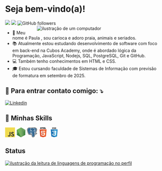 #  Seja bem-vindo(a)! 
![](https://komarev.com/ghpvc/?username=paulagmborgesp&color=000000)
![](https://estruyf-github.azurewebsites.net/api/VisitorHit?user=paulagmborges&countColorcountColor&countColor=%232979ff) ![GitHub followers](https://img.shields.io/github/followers/paulagmborges?label=Follow&style=social)
<img src="https://raw.githubusercontent.com/MicaelliMedeiros/micaellimedeiros/master/image/computer-illustration.png" alt="ilustração de um computador" min-width="400px" max-width="400px" width="400px" align="right">

- 🌺 Meu nome é Paula , sou carioca e adoro praia, animais e seriados. <br>
- 📚 Atualmente estou estudando desenvolvimento de software com foco em back-end na Cubos Academy, onde é abordado lógica da Programação, JavaScript, Nodejs, SQL, PostgreSQL, Git e GitHub.
- 💻 Também tenho conhecimentos em HTML e CSS.<br>
- 🎓 Estou cursando faculdade de Sistemas de Informação com previsão de formatura em setembro de 2025.<br>



## 💌 Para entrar contato comigo: ⤵️
[![Linkedin](https://img.shields.io/badge/LinkedIn-0077B5?style=flat&logo=linkedin)](https://www.linkedin.com/in/paulagmborges/)


## 🚀 Minhas Skills
<code><img height="32" src="https://raw.githubusercontent.com/github/explore/80688e429a7d4ef2fca1e82350fe8e3517d3494d/topics/javascript/javascript.png" alt="Javascript"/></code>
<code><img height="32" src="https://raw.githubusercontent.com/github/explore/80688e429a7d4ef2fca1e82350fe8e3517d3494d/topics/nodejs/nodejs.png" alt="Nodejs"/></code>
<code><img height="32" src="https://raw.githubusercontent.com/github/explore/80688e429a7d4ef2fca1e82350fe8e3517d3494d/topics/postgresql/postgresql.png" alt="PostegreSQ"/></code>
<code><img height="32" src="https://raw.githubusercontent.com/github/explore/80688e429a7d4ef2fca1e82350fe8e3517d3494d/topics/html/html.png" alt="HTML5"/></code>
<code><img height="32" src="https://raw.githubusercontent.com/github/explore/80688e429a7d4ef2fca1e82350fe8e3517d3494d/topics/css/css.png" alt="CSS"/></code>
  
## Status

<a href="https://github.com/Gurupreet" title="ilustração do mapeamento de linguagens">
  <img align="center" src="https://github-readme-stats.vercel.app/api/top-langs/?username=paulagmborges&theme=dracula&hide_langs_below=1" alt="ilustração da leitura de linguagens de programação no perfil"/>
</a>
  
 
 
 
 

